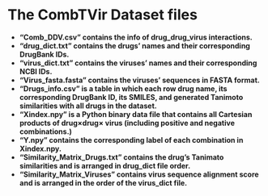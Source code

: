 # **The CombTVir Dataset files**
* **“Comb_DDV.csv” contains the info of drug_drug_virus interactions.**
* **“drug_dict.txt” contains the drugs’ names and their corresponding DrugBank IDs.**
* **“virus_dict.txt” contains the viruses’ names and their corresponding NCBI IDs.**
* **“Virus_fasta.fasta” contains the viruses’ sequences in FASTA format.**
* **“Drugs_info.csv” is a table in which each row drug name, its corresponding DrugBank ID, its SMILES, and generated Tanimoto similarities with all drugs in the dataset.**
* **“Xindex.npy” is a Python binary data file that contains all Cartesian products of drug×drug× virus (including positive and negative combinations.)**
* **“Y.npy” contains the corresponding label of each combination in Xindex.npy.** 
* **“Similarity_Matrix_Drugs.txt” contains the drug’s Tanimato similarities and is arranged in drug_dict file order.** 
* **“Similarity_Matrix_Viruses” contains virus sequence alignment score and is arranged in the order of the virus_dict file.**
